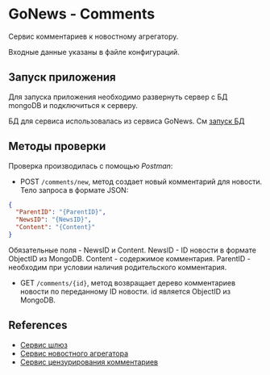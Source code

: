 # GoNews - Comments

Сервис комментариев к новостному агрегатору.

Входные данные указаны в файле конфигураций. 

## Запуск приложения

Для запуска приложения необходимо развернуть сервер с БД mongoDB и подключиться к серверу.

БД для сервиса использовалась из сервиса GoNews. См [запуск БД](https://github.com/MoJIoToK/Go_projects/tree/main/GoNews)

## Методы проверки

Проверка производилась с помощью _Postman_:

- POST `/comments/new`, метод создает новый комментарий для новости. Тело запроса в формате JSON:

```JSON
{
  "ParentID": "{ParentID}",
  "NewsID": "{NewsID}",
  "Content": "{Content}"
} 
```

Обязательные поля - NewsID и Content.
NewsID - ID новости в формате ObjectID из MongoDB. Content - содержимое комментария. ParentID - необходим при условии
наличия родительского комментария.

- GET `/comments/{id}`, метод возвращает дерево комментариев новости по переданному ID новости. id является ObjectID из
  MongoDB.

## References

- [Сервис шлюз](https://github.com/MoJIoToK/Go_projects/tree/main/APIGateWay)
- [Сервис новостного агрегатора](https://github.com/MoJIoToK/Go_projects/tree/main/GoNews)
- [Сервис цензурирования комментариев](https://github.com/MoJIoToK/Go_projects/tree/main/Cenzor)